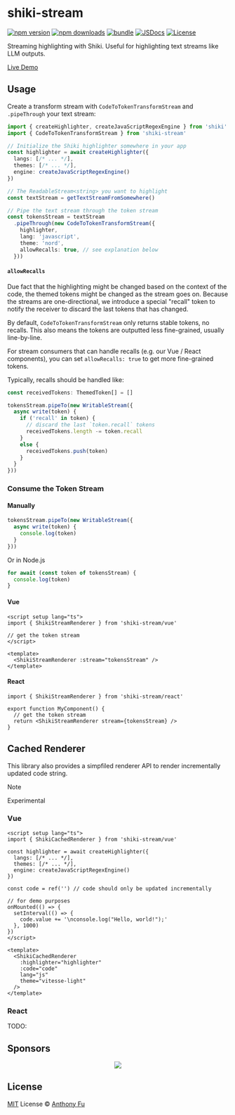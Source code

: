 # shiki-stream

[![npm version][npm-version-src]][npm-version-href]
[![npm downloads][npm-downloads-src]][npm-downloads-href]
[![bundle][bundle-src]][bundle-href]
[![JSDocs][jsdocs-src]][jsdocs-href]
[![License][license-src]][license-href]

Streaming highlighting with Shiki. Useful for highlighting text streams like LLM outputs.

[Live Demo](https://shiki-stream.netlify.app/)

## Usage

Create a transform stream with `CodeToTokenTransformStream` and `.pipeThrough` your text stream:

```ts
import { createHighlighter, createJavaScriptRegexEngine } from 'shiki'
import { CodeToTokenTransformStream } from 'shiki-stream'

// Initialize the Shiki highlighter somewhere in your app
const highlighter = await createHighlighter({
  langs: [/* ... */],
  themes: [/* ... */],
  engine: createJavaScriptRegexEngine()
})

// The ReadableStream<string> you want to highlight
const textStream = getTextStreamFromSomewhere()

// Pipe the text stream through the token stream
const tokensStream = textStream
  .pipeThrough(new CodeToTokenTransformStream({
    highlighter,
    lang: 'javascript',
    theme: 'nord',
    allowRecalls: true, // see explanation below
  }))
```

#### `allowRecalls`

Due fact that the highlighting might be changed based on the context of the code, the themed tokens might be changed as the stream goes on. Because the streams are one-directional, we introduce a special "recall" token to notify the receiver to discard the last tokens that has changed.

By default, `CodeToTokenTransformStream` only returns stable tokens, no recalls. This also means the tokens are outputted less fine-grained, usually line-by-line.

For stream consumers that can handle recalls (e.g. our Vue / React components), you can set `allowRecalls: true` to get more fine-grained tokens.

Typically, recalls should be handled like:

```ts
const receivedTokens: ThemedToken[] = []

tokensStream.pipeTo(new WritableStream({
  async write(token) {
    if ('recall' in token) {
      // discard the last `token.recall` tokens
      receivedTokens.length -= token.recall
    }
    else {
      receivedTokens.push(token)
    }
  }
}))
```

### Consume the Token Stream

#### Manually

```ts
tokensStream.pipeTo(new WritableStream({
  async write(token) {
    console.log(token)
  }
}))
```

Or in Node.js

```ts
for await (const token of tokensStream) {
  console.log(token)
}
```

#### Vue

```vue
<script setup lang="ts">
import { ShikiStreamRenderer } from 'shiki-stream/vue'

// get the token stream
</script>

<template>
  <ShikiStreamRenderer :stream="tokensStream" />
</template>
```

#### React

```tsx
import { ShikiStreamRenderer } from 'shiki-stream/react'

export function MyComponent() {
  // get the token stream
  return <ShikiStreamRenderer stream={tokensStream} />
}
```

## Cached Renderer

This library also provides a simpfiled renderer API to render incrementally updated code string.

> [!NOTE]
> Experimental

### Vue

```vue
<script setup lang="ts">
import { ShikiCachedRenderer } from 'shiki-stream/vue'

const highlighter = await createHighlighter({
  langs: [/* ... */],
  themes: [/* ... */],
  engine: createJavaScriptRegexEngine()
})

const code = ref('') // code should only be updated incrementally

// for demo purposes
onMounted(() => {
  setInterval(() => {
    code.value += '\nconsole.log("Hello, world!");'
  }, 1000)
})
</script>

<template>
  <ShikiCachedRenderer
    :highlighter="highlighter"
    :code="code"
    lang="js"
    theme="vitesse-light"
  />
</template>
```

### React

TODO:

## Sponsors

<p align="center">
  <a href="https://cdn.jsdelivr.net/gh/antfu/static/sponsors.svg">
    <img src='https://cdn.jsdelivr.net/gh/antfu/static/sponsors.svg'/>
  </a>
</p>

## License

[MIT](./LICENSE) License © [Anthony Fu](https://github.com/antfu)

<!-- Badges -->

[npm-version-src]: https://img.shields.io/npm/v/shiki-stream?style=flat&colorA=080f12&colorB=1fa669
[npm-version-href]: https://npmjs.com/package/shiki-stream
[npm-downloads-src]: https://img.shields.io/npm/dm/shiki-stream?style=flat&colorA=080f12&colorB=1fa669
[npm-downloads-href]: https://npmjs.com/package/shiki-stream
[bundle-src]: https://img.shields.io/bundlephobia/minzip/shiki-stream?style=flat&colorA=080f12&colorB=1fa669&label=minzip
[bundle-href]: https://bundlephobia.com/result?p=shiki-stream
[license-src]: https://img.shields.io/github/license/antfu/shiki-stream.svg?style=flat&colorA=080f12&colorB=1fa669
[license-href]: https://github.com/antfu/shiki-stream/blob/main/LICENSE
[jsdocs-src]: https://img.shields.io/badge/jsdocs-reference-080f12?style=flat&colorA=080f12&colorB=1fa669
[jsdocs-href]: https://www.jsdocs.io/package/shiki-stream
